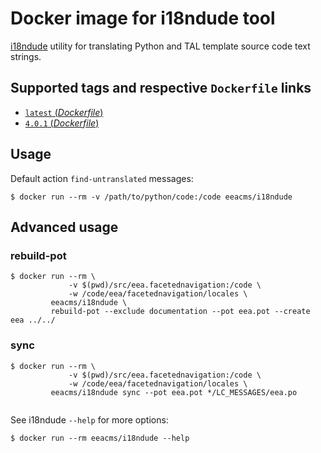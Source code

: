 # Docker image for i18ndude tool

[i18ndude](https://pypi.python.org/pypi/i18ndude) utility for translating Python and TAL template source code text strings.


## Supported tags and respective `Dockerfile` links

- [`latest` (*Dockerfile*)](https://github.com/eea/eea.docker.i18ndude/blob/master/Dockerfile)
- [`4.0.1` (*Dockerfile*)](https://github.com/eea/eea.docker.i18ndude/blob/4.0.1/Dockerfile)

## Usage

Default action `find-untranslated` messages: 

```console
$ docker run --rm -v /path/to/python/code:/code eeacms/i18ndude
```

## Advanced usage

### rebuild-pot

```console
$ docker run --rm \
             -v $(pwd)/src/eea.facetednavigation:/code \
             -w /code/eea/facetednavigation/locales \
         eeacms/i18ndude \
         rebuild-pot --exclude documentation --pot eea.pot --create eea ../../
```

### sync

```console
$ docker run --rm \
             -v $(pwd)/src/eea.facetednavigation:/code \
             -w /code/eea/facetednavigation/locales \
         eeacms/i18ndude sync --pot eea.pot */LC_MESSAGES/eea.po
         
```

See i18ndude `--help` for more options:

```console
$ docker run --rm eeacms/i18ndude --help
```

